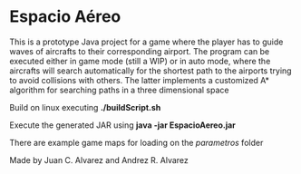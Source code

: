 # Espacio Aéreo

This is a prototype Java project for a game where the player has to guide waves of aircrafts to their corresponding airport. The program can be executed either in game mode (still a WIP) or in auto mode, where the aircrafts will search automatically for the shortest path to the airports trying to avoid collisions with others. The latter implements a customized A\* algorithm for searching paths in a three dimensional space

Build on linux executing **./buildScript.sh**

Execute the generated JAR using **java -jar EspacioAereo.jar**

There are example game maps for loading on the *parametros* folder

Made by Juan C. Alvarez and Andrez R. Alvarez
